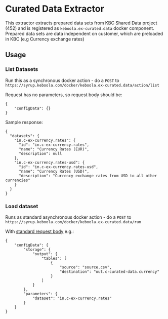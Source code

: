 # Curated Data Extractor
This extractor extracts prepared data sets from KBC Shared Data project (452) and is registered as `keboola.ex-curated.data` docker component. Prepared
data sets are data independent on customer, which are preloaded in KBC (e.g Currency exchange rates)

## Usage

### List Datasets
Run this as a synchronous docker action - do a `POST` to
`https://syrup.keboola.com/docker/keboola.ex-curated.data/action/list`

Request has no parameters, so request body should be:

```
{
    "configData": {}
}
```

Sample response: 

```
{
  "datasets": {
    "in.c-ex-currency.rates": {
      "id": "in.c-ex-currency.rates",
      "name": "Currency Rates (EUR)",
      "description": null
    },
    "in.c-ex-currency.rates-usd": {
      "id": "in.c-ex-currency.rates-usd",
      "name": "Currency Rates (USD)",
      "description": "Currency exchange rates from USD to all other currencies"
    }
  }
}
```

### Load dataset
Runs as standard asynchronous docker action - do a `POST` to
`https://syrup.keboola.com/docker/keboola.ex-curated.data/run`

With [standard request body](https://developers.keboola.com/extend/common-interface/config-file/) e.g.:
```
{
    "configData": {
        "storage": {
            "output": {
                "tables": [
                    {
                        "source": "source.csv",
                        "destination": "out.c-curated-data.currency"
                    }
                ]
            }
        },
        "parameters": {
            "dataset": "in.c-ex-currency.rates"
        }
    }
}
```
